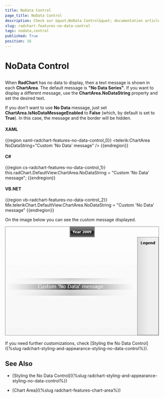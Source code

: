 ```yaml
---
title: NoData Control
page_title: NoData Control
description: Check our &quot;NoData Control&quot; documentation article for the RadChart {{ site.framework_name }} control.
slug: radchart-features-no-data-control
tags: nodata,control
published: True
position: 16
---
```


# NoData Control



## 

When __RadChart__ has no data to display, then a text message is shown in each __ChartArea__. The default message is __"No Data Series"__. If you want to display a different message, use the __ChartArea.NoDataString__ property and set the desired text.
        

If you don't want to use __No Data__ message, just set __ChartArea.IsNoDataMessageEnabled__ to __False__ (which, by default is set to __True__). In this case, the message and the border will be hidden.

#### __XAML__

{{region xaml-radchart-features-no-data-control_0}}
	<telerik:ChartArea NoDataString="Custom 'No Data' message" />
{{endregion}}



#### __C#__

{{region cs-radchart-features-no-data-control_1}}
	this.radChart.DefaultView.ChartArea.NoDataString = "Custom 'No Data' message";
{{endregion}}



#### __VB.NET__

{{region vb-radchart-features-no-data-control_2}}
	Me.telerikChart.DefaultView.ChartArea.NoDataString = "Custom 'No Data' message"
{{endregion}}



On the image below you can see the custom message displayed.

![WPF RadChart ](images/RadChart_Features_NoDataControl_01.png)

If you need further customizations, check [Styling the No Data Control]({%slug radchart-styling-and-appearance-styling-no-data-control%}).

## See Also

 * [Styling the No Data Control]({%slug radchart-styling-and-appearance-styling-no-data-control%})

 * [Chart Area]({%slug radchart-features-chart-area%})
